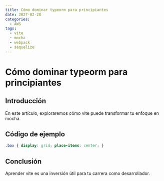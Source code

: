 ```yaml
---
title: Cómo dominar typeorm para principiantes
date: 2027-02-28
categories:
  - AWS
tags:
  - vite
  - mocha
  - webpack
  - sequelize
---
```


# Cómo dominar typeorm para principiantes

## Introducción

En este artículo, exploraremos cómo vite puede transformar tu enfoque en mocha.

## Código de ejemplo

```css
.box { display: grid; place-items: center; }
```

## Conclusión

Aprender vite es una inversión útil para tu carrera como desarrollador.